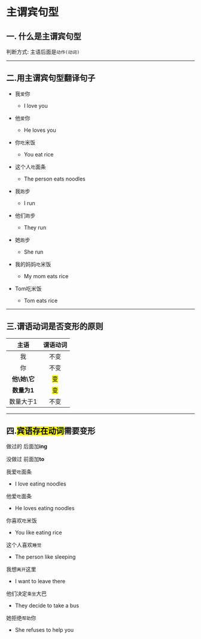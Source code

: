 # 主谓宾句型

## 一. 什么是主谓宾句型

判断方式: 主语后面是``动作(动词)``

---

## 二.用主谓宾句型翻译句子

- 我``爱``你   
  
  - I love you

- 他``爱``你
  
  - He loves you

- 你``吃``米饭
  
  - You eat rice

- 这个人``吃``面条
  
  - The person eats noodles

- 我``跑``步
  
  - I run

- 他们``跑``步
  
  - They run

- 她``跑``步
  
  - She run

- 我的妈妈``吃``米饭
  
  - My mom eats rice

- Tom吃米饭
  
  - Tom eats rice

---

## 三.谓语动词是否变形的原则

| 主语        | 谓语动词           |
|:---------:|:--------------:|
| 我         | 不变             |
| 你         | 不变             |
| **他\她\它** | <mark>变</mark> |
| **数量为1**  | <mark>变</mark> |
| 数量大于1     | 不变             |

---

## 四.<mark>宾语存在动词</mark>需要变形

做过的 后面加**ing**

没做过 前面加**to**

我爱`吃`面条

- I love eating noodles

他爱`吃`面条

- He loves eating noodles

你喜欢`吃`米饭

- You like eating rice

这个人喜欢`睡觉`

- The person like sleeping

我想`离开`这里

- I want to leave there

他们决定`乘坐`大巴

- They decide to take a bus

她拒绝`帮助`你

- She refuses to help you
